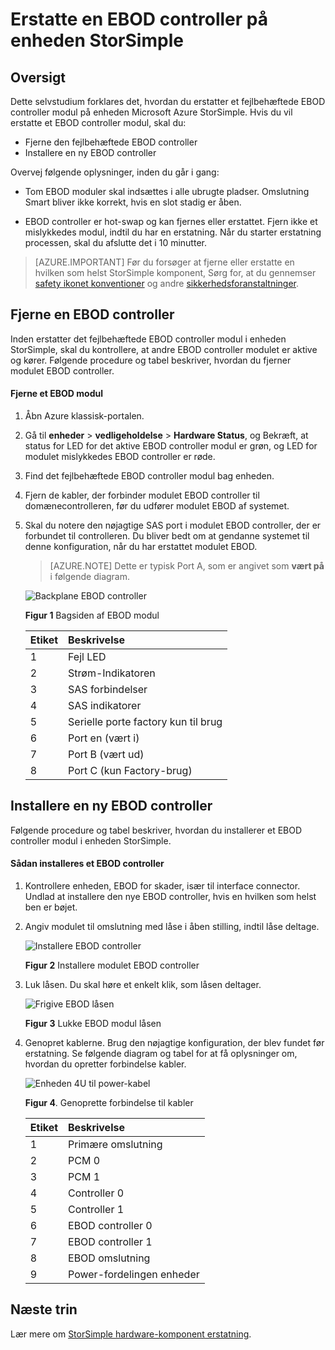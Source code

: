 <properties 
   pageTitle="Erstatte en StorSimple EBOD controller | Microsoft Azure"
   description="Beskriver, hvordan du fjerner og erstatter en eller begge EBOD enheder på en enhed med StorSimple 8600."
   services="storsimple"
   documentationCenter=""
   authors="alkohli"
   manager="carmonm"
   editor="" />
<tags 
   ms.service="storsimple"
   ms.devlang="NA"
   ms.topic="article"
   ms.tgt_pltfrm="NA"
   ms.workload="TBD"
   ms.date="08/17/2016"
   ms.author="alkohli" />

# <a name="replace-an-ebod-controller-on-your-storsimple-device"></a>Erstatte en EBOD controller på enheden StorSimple

## <a name="overview"></a>Oversigt

Dette selvstudium forklares det, hvordan du erstatter et fejlbehæftede EBOD controller modul på enheden Microsoft Azure StorSimple. Hvis du vil erstatte et EBOD controller modul, skal du:

- Fjerne den fejlbehæftede EBOD controller
- Installere en ny EBOD controller

Overvej følgende oplysninger, inden du går i gang:

- Tom EBOD moduler skal indsættes i alle ubrugte pladser. Omslutning Smart bliver ikke korrekt, hvis en slot stadig er åben.

- EBOD controller er hot-swap og kan fjernes eller erstattet. Fjern ikke et mislykkedes modul, indtil du har en erstatning. Når du starter erstatning processen, skal du afslutte det i 10 minutter.

>[AZURE.IMPORTANT] Før du forsøger at fjerne eller erstatte en hvilken som helst StorSimple komponent, Sørg for, at du gennemser [safety ikonet konventioner](storsimple-safety.md#safety-icon-conventions) og andre [sikkerhedsforanstaltninger](storsimple-safety.md).

## <a name="remove-an-ebod-controller"></a>Fjerne en EBOD controller

Inden erstatter det fejlbehæftede EBOD controller modul i enheden StorSimple, skal du kontrollere, at andre EBOD controller modulet er aktive og kører. Følgende procedure og tabel beskriver, hvordan du fjerner modulet EBOD controller.

#### <a name="to-remove-an-ebod-module"></a>Fjerne et EBOD modul

1. Åbn Azure klassisk-portalen.

2. Gå til **enheder** > **vedligeholdelse** > **Hardware Status**, og Bekræft, at status for LED for det aktive EBOD controller modul er grøn, og LED for modulet mislykkedes EBOD controller er røde.

3. Find det fejlbehæftede EBOD controller modul bag enheden.

4. Fjern de kabler, der forbinder modulet EBOD controller til domænecontrolleren, før du udfører modulet EBOD af systemet.

5. Skal du notere den nøjagtige SAS port i modulet EBOD controller, der er forbundet til controlleren. Du bliver bedt om at gendanne systemet til denne konfiguration, når du har erstattet modulet EBOD. 

    >[AZURE.NOTE] Dette er typisk Port A, som er angivet som **vært på** i følgende diagram.

    ![Backplane EBOD controller](./media/storsimple-ebod-controller-replacement/IC741049.png)

     **Figur 1** Bagsiden af EBOD modul

  	|Etiket|Beskrivelse|
  	|:----|:----------|
  	|1|Fejl LED|
  	|2|Strøm-Indikatoren|
  	|3|SAS forbindelser|
  	|4|SAS indikatorer|
  	|5|Serielle porte factory kun til brug|
  	|6|Port en (vært i)|
  	|7|Port B (vært ud)|
  	|8|Port C (kun Factory-brug)|

## <a name="install-a-new-ebod-controller"></a>Installere en ny EBOD controller

Følgende procedure og tabel beskriver, hvordan du installerer et EBOD controller modul i enheden StorSimple.

#### <a name="to-install-an-ebod-controller"></a>Sådan installeres et EBOD controller

1. Kontrollere enheden, EBOD for skader, især til interface connector. Undlad at installere den nye EBOD controller, hvis en hvilken som helst ben er bøjet.

2. Angiv modulet til omslutning med låse i åben stilling, indtil låse deltage.

    ![Installere EBOD controller](./media/storsimple-ebod-controller-replacement/IC741050.png)

    **Figur 2**  Installere modulet EBOD controller

3. Luk låsen. Du skal høre et enkelt klik, som låsen deltager.

    ![Frigive EBOD låsen](./media/storsimple-ebod-controller-replacement/IC741047.png)

    **Figur 3**  Lukke EBOD modul låsen

4. Genopret kablerne. Brug den nøjagtige konfiguration, der blev fundet før erstatning. Se følgende diagram og tabel for at få oplysninger om, hvordan du opretter forbindelse kabler.

    ![Enheden 4U til power-kabel](./media/storsimple-ebod-controller-replacement/IC770723.png)

    **Figur 4**. Genoprette forbindelse til kabler

  	|Etiket|Beskrivelse|
  	|:----|:----------|
  	|1|Primære omslutning|
  	|2|PCM 0|
  	|3|PCM 1|
  	|4|Controller 0|
  	|5|Controller 1|
  	|6|EBOD controller 0|
  	|7|EBOD controller 1|
  	|8|EBOD omslutning|
  	|9|Power-fordelingen enheder|

## <a name="next-steps"></a>Næste trin

Lær mere om [StorSimple hardware-komponent erstatning](storsimple-hardware-component-replacement.md).
